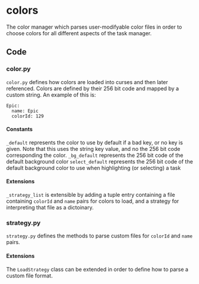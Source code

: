 # colors
The color manager which parses user-modifyable color files in order to choose
colors for all different aspects of the task manager.

## Code

### color.py
`color.py` defines how colors are loaded into curses and then later referenced. Colors are defined by their 256 bit code and mapped by a custom string. An example of this is:

```
Epic:
  name: Epic
  colorId: 129
```

#### Constants
`_default` represents the color to use by default if a bad key, or no key is
given. Note that this uses the string key value, and no the 256 bit code
corresponding the color.
`_bg_default` represents the 256 bit code of the default background color
`select_default` represents the 256 bit code of the default background color to
use when highlighting (or selecting) a task

#### Extensions
`_strategy_list` is extensible by adding a tuple entry containing a file
containing `colorId` and `name` pairs for colors to load, and a strategy for
interpreting that file as a dictoinary.

### strategy.py
`strategy.py` defines the methods to parse custom files for `colorId` and
`name` pairs. 

#### Extensions
The `LoadStrategy` class can be extended in order to define how to parse a
custom file format.
